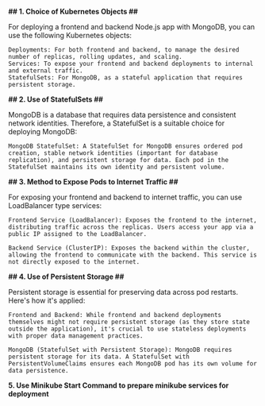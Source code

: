 **## 1. Choice of Kubernetes Objects ##** 

For deploying a frontend and backend Node.js app with MongoDB, you can use the following Kubernetes objects:

    Deployments: For both frontend and backend, to manage the desired number of replicas, rolling updates, and scaling.
    Services: To expose your frontend and backend deployments to internal and external traffic.
    StatefulSets: For MongoDB, as a stateful application that requires persistent storage.

**## 2. Use of StatefulSets ##**

MongoDB is a database that requires data persistence and consistent network identities. Therefore, a StatefulSet is a suitable choice for deploying MongoDB:

    MongoDB StatefulSet: A StatefulSet for MongoDB ensures ordered pod creation, stable network identities (important for database replication), and persistent storage for data. Each pod in the StatefulSet maintains its own identity and persistent volume.

**## 3. Method to Expose Pods to Internet Traffic ##**

For exposing your frontend and backend to internet traffic, you can use LoadBalancer type services:

    Frontend Service (LoadBalancer): Exposes the frontend to the internet, distributing traffic across the replicas. Users access your app via a public IP assigned to the LoadBalancer.

    Backend Service (ClusterIP): Exposes the backend within the cluster, allowing the frontend to communicate with the backend. This service is not directly exposed to the internet.

**## 4. Use of Persistent Storage ##**

Persistent storage is essential for preserving data across pod restarts. Here's how it's applied:

    Frontend and Backend: While frontend and backend deployments themselves might not require persistent storage (as they store state outside the application), it's crucial to use stateless deployments with proper data management practices.

    MongoDB (StatefulSet with Persistent Storage): MongoDB requires persistent storage for its data. A StatefulSet with PersistentVolumeClaims ensures each MongoDB pod has its own volume for data persistence.

 **5. Use Minikube Start Command to prepare minikube services for deployment**

